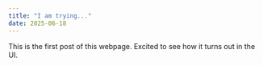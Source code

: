 ```yaml
---
title: "I am trying..."
date: 2025-06-18
---
```

This is the first post of this webpage. Excited to see how it turns out in the UI.
